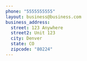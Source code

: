 ```yaml
---
phone: "5555555555"
layout: business@business.com
business_address:
  street: 123 Anywhere
  street2: Unit 123
  city: Denver
  state: CO
  zipcode: "80224"
---
```

